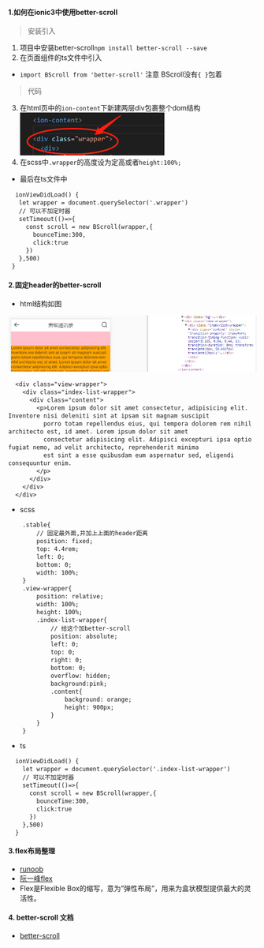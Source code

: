 ####  1.如何在ionic3中使用better-scroll

> 安装引入

 1. 项目中安装better-scroll`npm install better-scroll --save`
 2. 在页面组件的ts文件中引入
   + `import BScroll from 'better-scroll'` 注意 BScroll没有`{ }`包着
   
   
 > 代码
 
 3. 在html页中的`ion-content`下新建两层div包裹整个dom结构
   ![](/assets/wrapper.png)
 4. 在scss中`.wrapper`的高度设为定高或者`height:100%;`
 - 最后在ts文件中
 
 ```
   ionViewDidLoad() {
    let wrapper = document.querySelector('.wrapper')
    // 可以不加定时器
    setTimeout(()=>{
      const scroll = new BScroll(wrapper,{
        bounceTime:300,
        click:true
      })
    },500)
  }
 ```

#### 2.固定header的better-scroll
- html结构如图

![](/assets/fix-head.png)

```
  <div class="view-wrapper">
    <div class="index-list-wrapper">
      <div class="content">
        <p>Lorem ipsum dolor sit amet consectetur, adipisicing elit. Inventore nisi deleniti sint at ipsam sit magnam suscipit
          porro totam repellendus eius, qui tempora dolorem rem nihil architecto est, id amet. Lorem ipsum dolor sit amet
          consectetur adipisicing elit. Adipisci excepturi ipsa optio fugiat nemo, ad velit architecto, reprehenderit minima
          est sint a esse quibusdam eum aspernatur sed, eligendi consequuntur enim.
        </p>
      </div>
    </div>
  </div>
```

- scss

```
    .stable{
        // 固定最外面,并加上上面的header距离
        position: fixed;
        top: 4.4rem;
        left: 0;
        bottom: 0;
        width: 100%;
    }
    .view-wrapper{
        position: relative;
        width: 100%;
        height: 100%;
        .index-list-wrapper{
            // 给这个加better-scroll
            position: absolute;
            left: 0;
            top: 0;
            right: 0;
            bottom: 0;
            overflow: hidden;
            background:pink;
            .content{
                background: orange;
                height: 900px;
            }
        }
    }
```
- ts

```
  ionViewDidLoad() {
    let wrapper = document.querySelector('.index-list-wrapper')
    // 可以不加定时器
    setTimeout(()=>{
      const scroll = new BScroll(wrapper,{
        bounceTime:300,
        click:true
      })
    },500)
  }

```

#### 3.flex布局整理
 - [runoob](http://www.runoob.com/w3cnote/flex-grammar.html)
 - [阮一峰flex](http://www.ruanyifeng.com/blog/2015/07/flex-grammar.html?^%$)
 - Flex是Flexible Box的缩写，意为”弹性布局”，用来为盒状模型提供最大的灵活性。
 
 
#### 4. better-scroll 文档
 - [better-scroll](https://ustbhuangyi.github.io/better-scroll/)